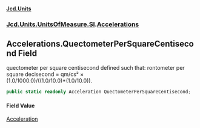 #### [Jcd.Units](index.md 'index')
### [Jcd.Units.UnitsOfMeasure.SI](Jcd.Units.UnitsOfMeasure.SI.md 'Jcd.Units.UnitsOfMeasure.SI').[Accelerations](Accelerations.md 'Jcd.Units.UnitsOfMeasure.SI.Accelerations')

## Accelerations.QuectometerPerSquareCentisecond Field

quectometer per square centisecond defined such that: rontometer per square decisecond = qm/cs² ×  
(1.0/1000.0)/((1.0/10.0)*(1.0/10.0)).

```csharp
public static readonly Acceleration QuectometerPerSquareCentisecond;
```

#### Field Value
[Acceleration](Acceleration.md 'Jcd.Units.UnitTypes.Acceleration')